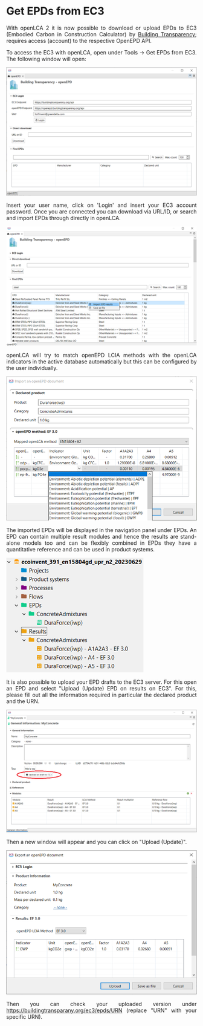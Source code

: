 # Get EPDs from EC3

<div style='text-align: justify;'>

With openLCA 2 it is now possible to download or upload EPDs to EC3 (Embodied Carbon in Construction Calculator) 
by [Building Transparency](<https://www.buildingtransparency.org/>); requires access (account) to the respective OpenEPD API.

To access the EC3 with openLCA, open under Tools &#8594; Get EPDs from EC3. The following window will open:

![](../media/ec3_login.png)  

Insert your user name, click on 'Login' and insert your EC3 account password. Once you are connected you can download via URL/ID, or search and import EPDs through directly in openLCA.

![](../media/ec3_result.png)   

openLCA will try to match openEPD LCIA methods with the openLCA indicators in the active database automatically but this can be configured by the user individually.
 
![](../media/ec3_import.png)  

The imported EPDs will be displayed in the navigation panel under EPDs. An EPD can contain multiple result modules and hence the results are stand-alone models too and can be flexibly combined in EPDs they have a quantitative reference and can be used in product systems.

![](../media/ec3_navi.png) 

It is also possible to upload your EPD drafts to the EC3 server. For this open an EPD and select "Upload (Update) EPD on results on EC3". For this, please fill out all the information required in particular the declared product and the URN.

![](../media/ec3_upload.png) 

Then a new window will appear and you can click on "Upload (Update)".

![](../media/ec3_upload2.png) 

Then you can check your uploaded version under https://buildingtransparany.org/ec3/epds/URN (replace "URN" with your specific URN).

</div>



